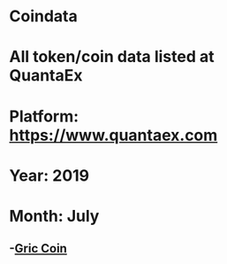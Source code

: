# Coindata

# All  token/coin data listed at QuantaEx

# Platform: https://www.quantaex.com

# Year: 2019

# Month: July


-[Gric Coin]( https://github.com/QuantaPay/CoinData/blob/master/erc20data/erc20/griccoin.md)
-
